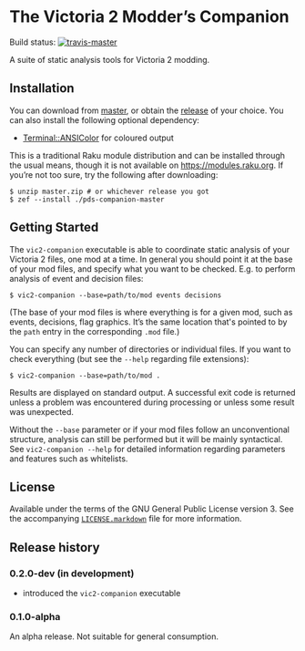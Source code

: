 The Victoria 2 Modder’s Companion
=================================

Build status:
[![travis-master][travis-master-image]](https://travis-ci.org/moretrim/pds-companion/branches)

[travis-master-image]: https://travis-ci.org/moretrim/pds-companion.svg?branch=master

A suite of static analysis tools for Victoria 2 modding.

Installation
------------

You can download from [master][], or obtain the [release][] of your choice. You can also install the following optional
dependency:

- [Terminal::ANSIColor] for coloured output

[master]: https://github.com/moretrim/pds-companion/archive/master.zip
[RELEASE]: https://github.com/moretrim/pds-companion/releases
[Terminal::ANSIColor]: https://github.com/tadzik/Terminal-ANSIColor

This is a traditional Raku module distribution and can be installed through the usual means, though it is not available
on <https://modules.raku.org>. If you’re not too sure, try the following after downloading:

```shell-session
$ unzip master.zip # or whichever release you got
$ zef --install ./pds-companion-master
```

Getting Started
---------------

The `vic2-companion` executable is able to coordinate static analysis of your Victoria 2 files, one mod at a time. In
general you should point it at the base of your mod files, and specify what you want to be checked. E.g. to perform
analysis of event and decision files:

```shell-session
$ vic2-companion --base=path/to/mod events decisions
```

(The base of your mod files is where everything is for a given mod, such as events, decisions, flag graphics. It’s the
same location that's pointed to by the `path` entry in the corresponding `.mod` file.)

You can specify any number of directories or individual files. If you want to check everything (but see the `--help`
regarding file extensions):

```shell-session
$ vic2-companion --base=path/to/mod .
```

Results are displayed on standard output. A successful exit code is returned unless a problem was encountered during
processing or unless some result was unexpected.

Without the `--base` parameter or if your mod files follow an unconventional structure, analysis can still be performed
but it will be mainly syntactical. See `vic2-companion --help` for detailed information regarding parameters and
features such as whitelists.

License
-------

Available under the terms of the GNU General Public License version 3. See the accompanying
[`LICENSE.markdown`][license] file for more information.

[license]: ./LICENSE.markdown

Release history
---------------

### 0.2.0-dev (in development)

- introduced the `vic2-companion` executable

### 0.1.0-alpha

An alpha release. Not suitable for general consumption.
